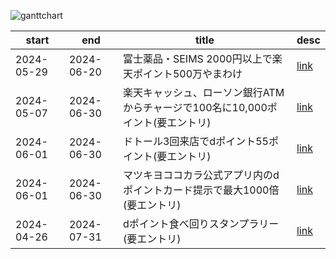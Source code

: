 
![ganttchart](https://usop4.github.io/pokanpo/ganttchart.png)

|start     |end       |title|desc|
|----------|----------|-----|----|
|2024-05-29|2024-06-20|富士薬品・SEIMS 2000円以上で楽天ポイント500万やまわけ|[link](https://pointcard.rakuten.co.jp/campaign/fujiyakuhin/20240529/)|
|2024-05-07|2024-06-30|楽天キャッシュ、ローソン銀行ATMからチャージで100名に10,000ポイント(要エントリ)|[link](https://r10.to/h5ywqe)|
|2024-06-01|2024-06-30|ドトール3回来店でdポイント55ポイント(要エントリ)|[link](https://dpoint.docomo.ne.jp/cp_2/doutor_240601_5394/index.html)|
|2024-06-01|2024-06-30|マツキヨココカラ公式アプリ内のdポイントカード提示で最大1000倍(要エントリ)|[link](https://dpoint.docomo.ne.jp/cp_2/matsukiyo_240401_5269/index.html)|
|2024-04-26|2024-07-31|dポイント食べ回りスタンプラリー(要エントリ)|[link](https://dpoint.docomo.ne.jp/cp_2/list_240426_5275/index.html)|
